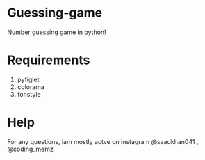 # Guessing-game
Number guessing game in python!
# Requirements
1. pyfiglet
2. colorama
3. fonstyle

# Help
For any questions, iam mostly actve on instagram @saadkhan041 , @coding_memz
